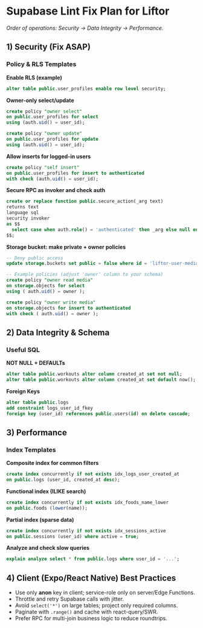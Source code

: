# Supabase Lint Fix Plan for Liftor

_Order of operations: Security → Data Integrity → Performance._

## 1) Security (Fix ASAP)


### Policy & RLS Templates

**Enable RLS (example)**
```sql
alter table public.user_profiles enable row level security;
```

**Owner-only select/update**
```sql
create policy "owner select"
on public.user_profiles for select
using (auth.uid() = user_id);

create policy "owner update"
on public.user_profiles for update
using (auth.uid() = user_id);
```

**Allow inserts for logged-in users**
```sql
create policy "self insert"
on public.user_profiles for insert to authenticated
with check (auth.uid() = user_id);
```

**Secure RPC as invoker and check auth**
```sql
create or replace function public.secure_action(_arg text)
returns text
language sql
security invoker
as $$
  select case when auth.role() = 'authenticated' then _arg else null end;
$$;
```

**Storage bucket: make private + owner policies**
```sql
-- Deny public access
update storage.buckets set public = false where id = 'liftor-user-media';

-- Example policies (adjust 'owner' column to your schema)
create policy "owner read media"
on storage.objects for select
using ( auth.uid() = owner );

create policy "owner write media"
on storage.objects for insert to authenticated
with check ( auth.uid() = owner );
```

## 2) Data Integrity & Schema


### Useful SQL


**NOT NULL + DEFAULTs**
```sql
alter table public.workouts alter column created_at set not null;
alter table public.workouts alter column created_at set default now();
```

**Foreign Keys**
```sql
alter table public.logs
add constraint logs_user_id_fkey
foreign key (user_id) references public.users(id) on delete cascade;
```

## 3) Performance


### Index Templates

**Composite index for common filters**
```sql
create index concurrently if not exists idx_logs_user_created_at
on public.logs (user_id, created_at desc);
```

**Functional index (ILIKE search)**
```sql
create index concurrently if not exists idx_foods_name_lower
on public.foods (lower(name));
```

**Partial index (sparse data)**
```sql
create index concurrently if not exists idx_sessions_active
on public.sessions (user_id) where active = true;
```

**Analyze and check slow queries**
```sql
explain analyze select * from public.logs where user_id = '...';
```


## 4) Client (Expo/React Native) Best Practices
- Use only **anon** key in client; service-role only on server/Edge Functions.
- Throttle and retry Supabase calls with jitter.
- Avoid `select('*')` on large tables; project only required columns.
- Paginate with `.range()` and cache with react-query/SWR.
- Prefer RPC for multi-join business logic to reduce roundtrips.
